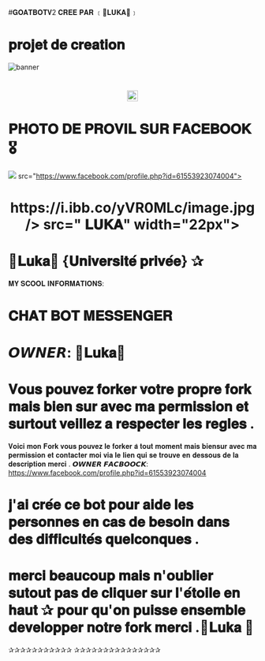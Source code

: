 #𝐆𝐎𝐀𝐓𝐁𝐎𝐓𝐕2 𝐂𝐑𝐄𝐄 𝐏𝐀𝐑 ﹝🌹𝐋𝐔𝐊𝐀🌹﹞
# 𝐩𝐫𝐨𝐣𝐞𝐭 𝐝𝐞 𝐜𝐫𝐞𝐚𝐭𝐢𝐨𝐧 </h1>
<img                                  src="https://i.ibb.co/dWmW039/image.jpg"                                    alt="banner">   
<h1 align="center"><img               src="" width="22px">

# 𝐏𝐇𝐎𝐓𝐎 𝐃𝐄 𝐏𝐑𝐎𝐕𝐈𝐋 𝐒𝐔𝐑 𝐅𝐀𝐂𝐄𝐁𝐎𝐎𝐊🎖</h1>
<img src="https://i.ibb.co/yVR0MLc/image.jpg"/>                                  src="https://www.facebook.com/profile.php?id=61553923074004">
<h1 align="center">https://i.ibb.co/yVR0MLc/image.jpg/>             src=" 𝐋𝐔𝐊𝐀" width="22px">

# 🌹𝐋𝐮𝐤𝐚🌹 {𝐔𝐧𝐢𝐯𝐞𝐫𝐬𝐢𝐭𝐞́ 𝐩𝐫𝐢𝐯𝐞́𝐞} ✰
𝐌𝐘 𝐒𝐂𝐎𝐎𝐋 𝐈𝐍𝐅𝐎𝐑𝐌𝐀𝐓𝐈𝐎𝐍𝐒:</h1>
# 𝐂𝐇𝐀𝐓 𝐁𝐎𝐓 𝐌𝐄𝐒𝐒𝐄𝐍𝐆𝐄𝐑 
# 𝙊𝙒𝙉𝙀𝙍: 🌹𝐋𝐮𝐤𝐚🌹
# 𝐕𝐨𝐮𝐬 𝐩𝐨𝐮𝐯𝐞𝐳 𝐟𝐨𝐫𝐤𝐞𝐫 𝐯𝐨𝐭𝐫𝐞 𝐩𝐫𝐨𝐩𝐫𝐞 𝐟𝐨𝐫𝐤 𝐦𝐚𝐢𝐬 𝐛𝐢𝐞𝐧 𝐬𝐮𝐫 𝐚𝐯𝐞𝐜 𝐦𝐚 𝐩𝐞𝐫𝐦𝐢𝐬𝐬𝐢𝐨𝐧 𝐞𝐭 𝐬𝐮𝐫𝐭𝐨𝐮𝐭 𝐯𝐞𝐢𝐥𝐥𝐞𝐳 𝐚 𝐫𝐞𝐬𝐩𝐞𝐜𝐭𝐞𝐫 𝐥𝐞𝐬 𝐫𝐞𝐠𝐥𝐞𝐬 .
𝐕𝐨𝐢𝐜𝐢 𝐦𝐨𝐧 𝐅𝐨𝐫𝐤 𝐯𝐨𝐮𝐬 𝐩𝐨𝐮𝐯𝐞𝐳 𝐥𝐞 𝐟𝐨𝐫𝐤𝐞𝐫 𝐚̀ 𝐭𝐨𝐮𝐭 𝐦𝐨𝐦𝐞𝐧𝐭 𝐦𝐚𝐢𝐬 𝐛𝐢𝐞𝐧𝐬𝐮𝐫 𝐚𝐯𝐞𝐜 𝐦𝐚 𝐩𝐞𝐫𝐦𝐢𝐬𝐬𝐢𝐨𝐧 𝐞𝐭 𝐜𝐨𝐧𝐭𝐚𝐜𝐭𝐞𝐫 𝐦𝐨𝐢 𝐯𝐢𝐚 𝐥𝐞 𝐥𝐢𝐞𝐧 𝐪𝐮𝐢 𝐬𝐞 𝐭𝐫𝐨𝐮𝐯𝐞 𝐞𝐧 𝐝𝐞𝐬𝐬𝐨𝐮𝐬 𝐝𝐞 𝐥𝐚 𝐝𝐞𝐬𝐜𝐫𝐢𝐩𝐭𝐢𝐨𝐧 𝐦𝐞𝐫𝐜𝐢 . 
𝙊𝙒𝙉𝙀𝙍 𝙁𝘼𝘾𝘽𝙊𝙊𝘾𝙆: https://www.facebook.com/profile.php?id=61553923074004
# 𝐣'𝐚𝐢 𝐜𝐫𝐞́𝐞 𝐜𝐞 𝐛𝐨𝐭 𝐩𝐨𝐮𝐫 𝐚𝐢𝐝𝐞 𝐥𝐞𝐬 𝐩𝐞𝐫𝐬𝐨𝐧𝐧𝐞𝐬 𝐞𝐧 𝐜𝐚𝐬 𝐝𝐞 𝐛𝐞𝐬𝐨𝐢𝐧 𝐝𝐚𝐧𝐬 𝐝𝐞𝐬 𝐝𝐢𝐟𝐟𝐢𝐜𝐮𝐥𝐭𝐞́𝐬 𝐪𝐮𝐞𝐥𝐜𝐨𝐧𝐪𝐮𝐞𝐬 . 
# 𝐦𝐞𝐫𝐜𝐢 𝐛𝐞𝐚𝐮𝐜𝐨𝐮𝐩 𝐦𝐚𝐢𝐬 𝐧'𝐨𝐮𝐛𝐥𝐢𝐞𝐫  𝐬𝐮𝐭𝐨𝐮𝐭 𝐩𝐚𝐬 𝐝𝐞 𝐜𝐥𝐢𝐪𝐮𝐞𝐫 𝐬𝐮𝐫 𝐥'𝐞́𝐭𝐨𝐢𝐥𝐞 𝐞𝐧 𝐡𝐚𝐮𝐭 ✰ 𝐩𝐨𝐮𝐫 𝐪𝐮'𝐨𝐧 𝐩𝐮𝐢𝐬𝐬𝐞 𝐞𝐧𝐬𝐞𝐦𝐛𝐥𝐞 𝐝𝐞𝐯𝐞𝐥𝐨𝐩𝐩𝐞𝐫 𝐧𝐨𝐭𝐫𝐞 𝐟𝐨𝐫𝐤 𝐦𝐞𝐫𝐜𝐢 .🌹𝐋𝐮𝐤𝐚 🌹
✰✰✰✰✰✰✰✰✰✰✰
✰✰✰✰✰✰✰✰✰✰✰✰✰✰✰
